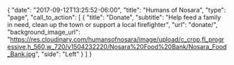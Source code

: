 {
  "date": "2017-09-12T13:25:52-06:00",
  "title": "Humans of Nosara",
  "type": "page",
  "call_to_action": [
    {
      "title": "Donate",
      "subtitle": "Help feed a family in need, clean up the town or support a local firefighter",
      "url": "donate/",
      "background_image_url": "https://res.cloudinary.com/humansofnosara/image/upload/c_crop,fl_progressive,h_560,w_720/v1504232220/Nosara%20Food%20Bank/Nosara_Food_Bank.jpg",
      "side": "Left"
    }
  ]
}
